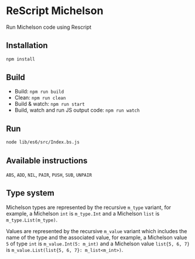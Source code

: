 # ReScript Michelson

Run Michelson code using Rescript

## Installation

```sh
npm install
```

## Build

- Build: `npm run build`
- Clean: `npm run clean`
- Build & watch: `npm run start`
- Build, watch and run JS output code: `npm run watch`

## Run

```sh
node lib/es6/src/Index.bs.js
```

## Available instructions

`ABS`, `ADD`, `NIL`, `PAIR`, `PUSH`, `SUB`, `UNPAIR`

## Type system

Michelson types are represented by the recursive `m_type` variant, for example, a Michelson `int` is `m_type.Int` and a Michelson `list` is `m_type.List(m_type)`.

Values are represented by the recursive `m_value` variant which includes the name of the type and the associated value, for example, a Michelson value `5` of type `int` is `m_value.Int(5: m_int)` and a Michelson value `list{5, 6, 7}` is `m_value.List(list{5, 6, 7}: m_list<m_int>)`.
